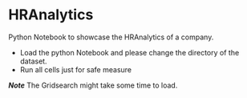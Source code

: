 # HRAnalytics
Python Notebook to showcase the HRAnalytics of a company.
- Load the python Notebook and please change the directory of the dataset.
- Run all cells just for safe measure

***Note***
The Gridsearch might take some time to load.

